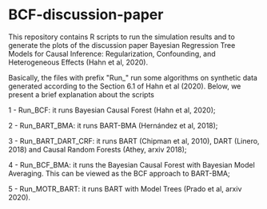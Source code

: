 # BCF-discussion-paper
This repository contains R scripts to run the simulation results and to generate the plots of the discussion paper Bayesian Regression Tree Models for Causal Inference: Regularization, Confounding, and Heterogeneous Effects (Hahn et al, 2020).

Basically, the files with prefix "Run_" run some algorithms on synthetic data generated according to the Section 6.1 of Hahn et al (2020). Below, we present a brief explanation about the scripts
 
1 - Run_BCF: it runs Bayesian Causal Forest (Hahn et al, 2020); 

2 - Run_BART_BMA: it runs BART-BMA (Hernández et al, 2018);

3 - Run_BART_DART_CRF: it runs BART (Chipman et al, 2010), DART (Linero, 2018) and Causal Random Forests (Athey, arxiv 2018); 

4 - Run_BCF_BMA: it runs the Bayesian Causal Forest with Bayesian Model Averaging. This can be viewed as the BCF approach to BART-BMA; 

5 - Run_MOTR_BART: it runs BART with Model Trees (Prado et al, arxiv 2020).

